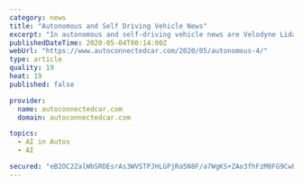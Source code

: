```yaml
---
category: news
title: "Autonomous and Self Driving Vehicle News"
excerpt: "In autonomous and self-driving vehicle news are Velodyne Lidar, Imagry and AImotive. Velodyne Agrees with EasyMile Velodyne Lidar, Inc.  announced a three-year agreement with EasyMile, a global"
publishedDateTime: 2020-05-04T00:14:00Z
webUrl: "https://www.autoconnectedcar.com/2020/05/autonomous-4/"
type: article
quality: 19
heat: 19
published: false

provider:
  name: autoconnectedcar.com
  domain: autoconnectedcar.com

topics:
  - AI in Autos
  - AI

secured: "eB2OC2ZalWbSRDEsrAs3WVSTPJHLGPjRa5N8F/a7WgKS+ZAo3fhFzM8FG9CwLLhVs8DGYJyw48MbY4nID04QaXJUdFQn453Clk35ad9maGv4oCEQA0I7OEud3QJdBvz6x8KjXXf3pfLlBnl2PdMsKHBrFcuZyxAsMffFaLjw9WF0R8urp6AlMQ257RtMthTg7IFPCkg0Gj4+Lb4HwoR+GeLaMIaYe/BGTk0BwEeEXRTiMKUiapQBnZbZTLTNBN5vkG6MZ3L3DUwVrELdYYMFgZt4AyMoCquQzZPx640v2V5akqURiMwWF8Ed/OFSanCceUxIY8YyUVSaF8o7eT8wEVjUa6cyr2uvB+a4aei6+TeuT1Hqwcsrozkmd3E5YWt0BWDW4Bt5dx/o8s2zqHQxO1cDWn1DABB3vIa+/ZIJatJp4F7WRnPlBh3NyMBvz8Qh4d+hUuZeTamA9+y3X8Yv5o3/JeTQVzDqVN7fBbDCt/I=;zPDAWMTqcD+2FOnMuw54eg=="
---
```


